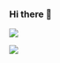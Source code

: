 ### Hi there 🔭 
<img src="https://github-readme-stats.vercel.app/api?username=golangis&&show_icons=true&title_color=00cc99&icon_color=f00cc99&text_color=ffee88&bg_color=880044">

![](https://lh6.googleusercontent.com/proxy/hPaUA5wWf2BQf0XzX2yIM-kJU8w5FRySBZTbY3xHcwBW91g8qOD0l9chW5S6KXmxC97i7wprqu9RaoEFBWasizX_INewIzn0VpkVi2_88NuOrdJ48JJG1QHg9rPTLNt8rnPdLLr1ZSM=s0-d)
